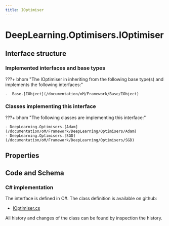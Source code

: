 ```yaml
---
title: IOptimiser
---
```


# DeepLearning.Optimisers.IOptimiser



## Interface structure

### Implemented interfaces and base types

???+ bhom "The IOptimiser in inheriting from the following base type(s) and implements the following interfaces:"

    -  Base.[IObject](/documentation/oM/Framework/Base/IObject)


### Classes implementing this interface

???+ bhom "The following classes are implementing this interface:"

    - DeepLearning.Optimisers.[Adam](/documentation/oM/Framework/DeepLearning/Optimisers/Adam)
    - DeepLearning.Optimisers.[SGD](/documentation/oM/Framework/DeepLearning/Optimisers/SGD)


## Properties

## Code and Schema

### C# implementation

The interface is defined in C#. The class definition is available on github:

- [IOptimiser.cs](https://github.com/BHoM/BHoM/blob/develop/DeepLearning_oM/Optimisers\IOptimiser.cs)

All history and changes of the class can be found by inspection the history.
